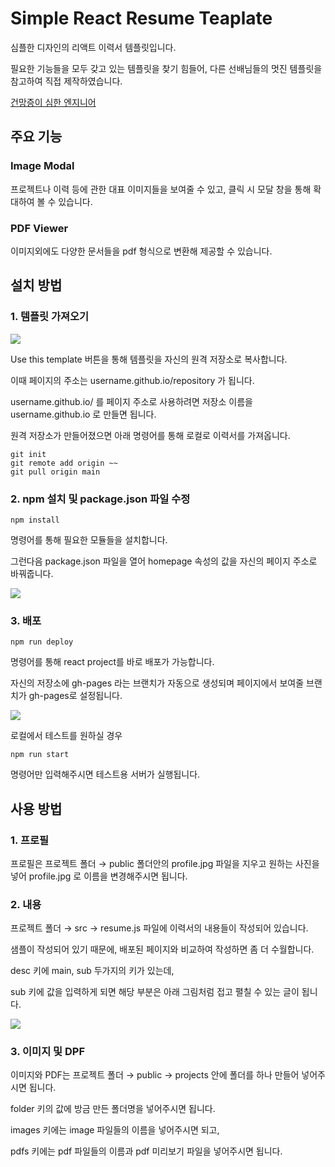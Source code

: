 # Simple React Resume Teaplate

심플한 디자인의 리액트 이력서 템플릿입니다.

필요한 기능들을 모두 갖고 있는 템플릿을 찾기 힘들어, 다른 선배님들의 멋진 템플릿을 참고하여 직접 제작하였습니다.

<a href="https://lee-minhoon.github.io/" target="_blank">건망증이 심한 엔지니어</a>

## 주요 기능

### Image Modal

프로젝트나 이력 등에 관한 대표 이미지들을 보여줄 수 있고, 클릭 시 모달 창을 통해 확대하여 볼 수 있습니다.

### PDF Viewer

이미지외에도 다양한 문서들을 pdf 형식으로 변환해 제공할 수 있습니다. 

## 설치 방법

### 1. 템플릿 가져오기

<img src="https://user-images.githubusercontent.com/59780565/137311464-bb3a3835-69c0-4666-afb0-0af96e7c6ce2.png" />

Use this template 버튼을 통해 템플릿을 자신의 원격 저장소로 복사합니다.

이때 페이지의 주소는 username.github.io/repository 가 됩니다.

username.github.io/ 를 페이지 주소로 사용하려면 저장소 이름을 username.github.io 로 만들면 됩니다.

원격 저장소가 만들어졌으면 아래 명령어를 통해 로컬로 이력서를 가져옵니다.

```
git init
git remote add origin ~~
git pull origin main
```

### 2. npm 설치 및 package.json 파일 수정

```
npm install
```

명령어를 통해 필요한 모듈들을 설치합니다.

그런다음 package.json 파일을 열어 homepage 속성의 값을 자신의 페이지 주소로 바꿔줍니다.

<img src="https://user-images.githubusercontent.com/59780565/137336163-0b507d3e-eb0f-477c-92ce-2fb591b73ab1.png" />

### 3. 배포

```
npm run deploy
```

명령어를 통해 react project를 바로 배포가 가능합니다.

자신의 저장소에 gh-pages 라는 브랜치가 자동으로 생성되며 페이지에서 보여줄 브랜치가 gh-pages로 설정됩니다.

<img src="https://user-images.githubusercontent.com/59780565/137336885-7957e16f-4c46-4170-b080-cd865b1aef70.png" />

로컬에서 테스트를 원하실 경우

```
npm run start
```

명령어만 입력해주시면 테스트용 서버가 실행됩니다.

## 사용 방법

### 1. 프로필

프로필은 프로젝트 폴더 → public 폴더안의 profile.jpg 파일을 지우고 원하는 사진을 넣어 profile.jpg 로 이름을 변경해주시면 됩니다.

### 2. 내용

프로젝트 폴더 → src → resume.js 파일에 이력서의 내용들이 작성되어 있습니다.

샘플이 작성되어 있기 때문에, 배포된 페이지와 비교하여 작성하면 좀 더 수월합니다.

desc 키에 main, sub 두가지의 키가 있는데,

sub 키에 값을 입력하게 되면 해당 부분은 아래 그림처럼 접고 펼칠 수 있는 글이 됩니다.

<img src="https://user-images.githubusercontent.com/59780565/137338919-88cd4d6b-8cbb-422b-8f79-5eb89ade2510.png" />

### 3. 이미지 및 DPF

이미지와 PDF는 프로젝트 폴더 → public → projects 안에 폴더를 하나 만들어 넣어주시면 됩니다.

folder 키의 값에 방금 만든 폴더명을 넣어주시면 됩니다.

images 키에는 image 파일들의 이름을 넣어주시면 되고,

pdfs 키에는 pdf 파일들의 이름과 pdf 미리보기 파일을 넣어주시면 됩니다.
